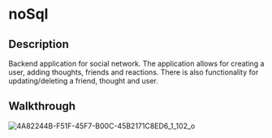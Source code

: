 # noSql

## Description
Backend application for social network. The application allows for creating a user, adding thoughts, friends and reactions. There is also functionality for updating/deleting a friend, thought and user.

## Walkthrough 
![4A82244B-F51F-45F7-B00C-45B2171C8ED6_1_102_o](https://user-images.githubusercontent.com/95439170/173170419-3b94a1bd-936c-4107-a6f5-12f66930a426.jpeg)
